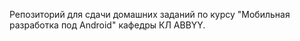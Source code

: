 Репозиторий для сдачи домашних заданий по курсу "Мобильная разработка под Android" кафедры КЛ ABBYY.
